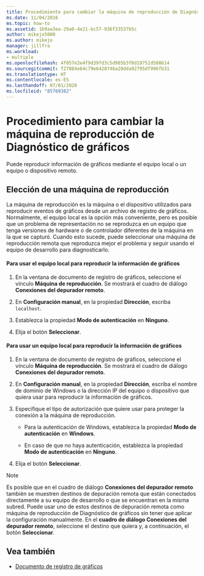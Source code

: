 ```yaml
---
title: Procedimiento para cambiar la máquina de reproducción de Diagnóstico de gráficos | Microsoft Docs
ms.date: 11/04/2016
ms.topic: how-to
ms.assetid: 1b9aa3ea-29a0-4e21-bc57-936f33537b5c
author: mikejo5000
ms.author: mikejo
manager: jillfra
ms.workload:
- multiple
ms.openlocfilehash: 4f057e2e4f9d39fd3c5d985b3f0d19751d508614
ms.sourcegitcommit: f27084e64c79e6428746a20dda92795df996fb31
ms.translationtype: HT
ms.contentlocale: es-ES
ms.lasthandoff: 07/01/2020
ms.locfileid: "85769382"
---
```

# <a name="how-to-change-the-graphics-diagnostics-playback-machine"></a>Procedimiento para cambiar la máquina de reproducción de Diagnóstico de gráficos
Puede reproducir información de gráficos mediante el equipo local o un equipo o dispositivo remoto.

## <a name="choosing-a-playback-machine"></a>Elección de una máquina de reproducción
 La máquina de reproducción es la máquina o el dispositivo utilizados para reproducir eventos de gráficos desde un archivo de registro de gráficos. Normalmente, el equipo local es la opción más conveniente, pero es posible que un problema de representación no se reproduzca en un equipo que tenga versiones de hardware o de controlador diferentes de la máquina en la que se capturó. Cuando esto sucede, puede seleccionar una máquina de reproducción remota que reproduzca mejor el problema y seguir usando el equipo de desarrollo para diagnosticarlo.

#### <a name="to-use-the-local-machine-to-play-back-graphics-information"></a>Para usar el equipo local para reproducir la información de gráficos

1. En la ventana de documento de registro de gráficos, seleccione el vínculo **Máquina de reproducción**. Se mostrará el cuadro de diálogo **Conexiones del depurador remoto**.

2. En **Configuración manual**, en la propiedad **Dirección**, escriba `localhost`.

3. Establezca la propiedad **Modo de autenticación** en **Ninguno**.

4. Elija el botón **Seleccionar**.

#### <a name="to-use-a-remote-machine-to-play-back-graphics-information"></a>Para usar un equipo local para reproducir la información de gráficos

1. En la ventana de documento de registro de gráficos, seleccione el vínculo **Máquina de reproducción**. Se mostrará el cuadro de diálogo **Conexiones del depurador remoto**.

2. En **Configuración manual**, en la propiedad **Dirección**, escriba el nombre de dominio de Windows o la dirección IP del equipo o dispositivo que quiera usar para reproducir la información de gráficos.

3. Especifique el tipo de autorización que quiere usar para proteger la conexión a la máquina de reproducción.

    - Para la autenticación de Windows, establezca la propiedad **Modo de autenticación** en **Windows**.

    - En caso de que no haya autenticación, establezca la propiedad **Modo de autenticación** en **Ninguno**.

4. Elija el botón **Seleccionar**.

> [!NOTE]
> Es posible que en el cuadro de diálogo **Conexiones del depurador remoto** también se muestren destinos de depuración remota que están conectados directamente a su equipo de desarrollo o que se encuentran en la misma subred. Puede usar uno de estos destinos de depuración remota como máquina de reproducción de Diagnóstico de gráficos sin tener que aplicar la configuración manualmente. En el **cuadro de diálogo Conexiones del depurador remoto**, seleccione el destino que quiera y, a continuación, el botón **Seleccionar**.

## <a name="see-also"></a>Vea también
- [Documento de registro de gráficos](graphics-log-document.md)
